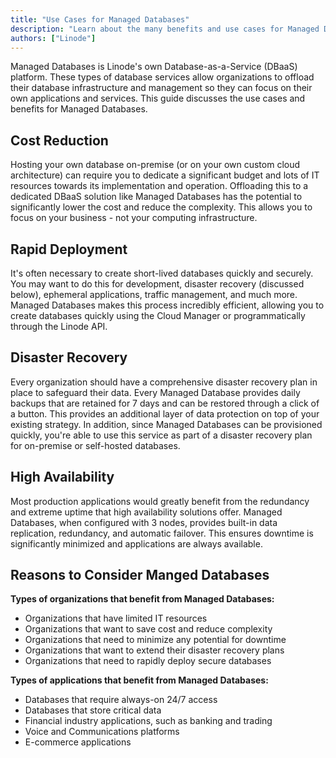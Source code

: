 ```yaml
---
title: "Use Cases for Managed Databases"
description: "Learn about the many benefits and use cases for Managed Databaes, including disaster recover, cost reduction, and rapid deployment."
authors: ["Linode"]
---
```


Managed Databases is Linode's own Database-as-a-Service (DBaaS) platform. These types of database services allow organizations to offload their database infrastructure and management so they can focus on their own applications and services. This guide discusses the use cases and benefits for Managed Databases.

## Cost Reduction

Hosting your own database on-premise (or on your own custom cloud architecture) can require you to dedicate a significant budget and lots of IT resources towards its implementation and operation. Offloading this to a dedicated DBaaS solution like Managed Databases has the potential to significantly lower the cost and reduce the complexity. This allows you to focus on your business - not your computing infrastructure.

## Rapid Deployment

It's often necessary to create short-lived databases quickly and securely. You may want to do this for development, disaster recovery (discussed below), ephemeral applications, traffic management, and much more. Managed Databases makes this process incredibly efficient, allowing you to create databases quickly using the Cloud Manager or programmatically through the Linode API.

## Disaster Recovery

Every organization should have a comprehensive disaster recovery plan in place to safeguard their data. Every Managed Database provides daily backups that are retained for 7 days and can be restored through a click of a button. This provides an additional layer of data protection on top of your existing strategy. In addition, since Managed Databases can be provisioned quickly, you're able to use this service as part of a disaster recovery plan for on-premise or self-hosted databases.

## High Availability

Most production applications would greatly benefit from the redundancy and extreme uptime that high availability solutions offer. Managed Databases, when configured with 3 nodes, provides built-in data replication, redundancy, and automatic failover. This ensures downtime is significantly minimized and applications are always available.

## Reasons to Consider Manged Databases

**Types of organizations that benefit from Managed Databases:**

- Organizations that have limited IT resources
- Organizations that want to save cost and reduce complexity
- Organizations that need to minimize any potential for downtime
- Organizations that want to extend their disaster recovery plans
- Organizations that need to rapidly deploy secure databases

**Types of applications that benefit from Managed Databases:**

- Databases that require always-on 24/7 access
- Databases that store critical data
- Financial industry applications, such as banking and trading
- Voice and Communications platforms
- E-commerce applications
